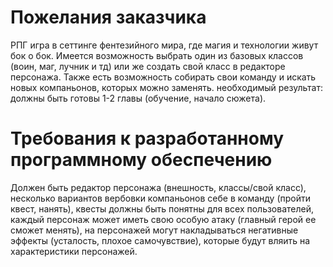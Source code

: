 # Пожелания заказчика

РПГ игра в сеттинге фентезийного мира, где магия и технологии живут бок о бок. Имеется возможность выбрать один из базовых классов (воин, маг, лучник и тд) или же создать свой класс в редакторе персонажа. Также есть возможность собирать свои команду и искать новых компаньонов, которых можно заменять. необходимый результат: должны быть готовы 1-2 главы (обучение, начало сюжета).

# Требования к разработанному программному обеспечению

Должен быть редактор персонажа (внешность, классы/свой класс), несколько вариантов вербовки компаньонов себе в команду (пройти квест, нанять), квесты должны быть понятны для всех пользователей, каждый персонаж может иметь свою особую атаку (главный герой ее сможет менять), на персонажей могут накладываться негативные эффекты (усталость, плохое самочувствие), которые будут вляить на характеристики персонажей.
